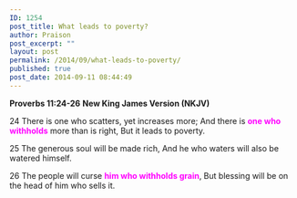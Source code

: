 ```yaml
---
ID: 1254
post_title: What leads to poverty?
author: Praison
post_excerpt: ""
layout: post
permalink: /2014/09/what-leads-to-poverty/
published: true
post_date: 2014-09-11 08:44:49
---
```

<strong>Proverbs 11:24-26</strong>
<strong>New King James Version (NKJV)</strong>

24 There is one who scatters, yet increases more;
And there is <span style="color: #ff00ff;"><strong>one who withholds</strong></span> more than is right,
But it leads to poverty.

25 The generous soul will be made rich,
And he who waters will also be watered himself.

26 The people will curse <span style="color: #ff00ff;"><strong>him who withholds grain</strong></span>,
But blessing will be on the head of him who sells it.
